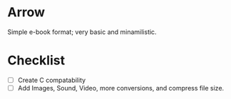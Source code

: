 # Arrow
Simple e-book format; very basic and minamilistic.
# Checklist
- [ ] Create C compatability
- [ ] Add Images, Sound, Video, more conversions, and compress file size.
